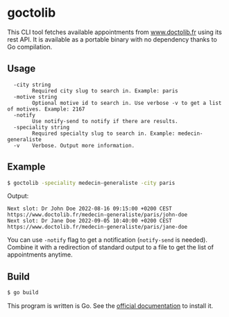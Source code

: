 # goctolib

This CLI tool fetches available appointments from www.doctolib.fr using its rest API. It is available as a portable binary with no dependency thanks to Go compilation.

## Usage

```
  -city string
        Required city slug to search in. Example: paris
  -motive string
        Optional motive id to search in. Use verbose -v to get a list of motives. Example: 2167
  -notify
        Use notify-send to notify if there are results.
  -speciality string
        Required specialty slug to search in. Example: medecin-generaliste
  -v    Verbose. Output more information.
```

## Example

```sh
$ goctolib -speciality medecin-generaliste -city paris
```

Output:

```
Next slot: Dr John Doe 2022-08-16 09:15:00 +0200 CEST https://www.doctolib.fr/medecin-generaliste/paris/john-doe
Next slot: Dr Jane Doe 2022-09-05 10:40:00 +0200 CEST https://www.doctolib.fr/medecin-generaliste/paris/jane-doe
```

You can use `-notify` flag to get a notification (`notify-send` is needed). Combine it with a redirection of standard output to a file to get the list of appointments anytime.

## Build

```sh
$ go build
```

This program is written is Go. See the [official documentation](https://go.dev/dl/) to install it.